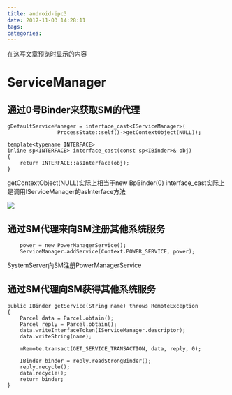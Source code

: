 ```yaml
---
title: android-ipc3
date: 2017-11-03 14:28:11
tags:
categories:
---
```

在这写文章预览时显示的内容  
<!-- more -->

# ServiceManager
## 通过0号Binder来获取SM的代理
```
gDefaultServiceManager = interface_cast<IServiceManager>(
                ProcessState::self()->getContextObject(NULL));
                
template<typename INTERFACE>
inline sp<INTERFACE> interface_cast(const sp<IBinder>& obj)
{
    return INTERFACE::asInterface(obj);
}
```
getContextObject(NULL)实际上相当于new BpBinder(0)
interface_cast实际上是调用IServiceManager的asInterface方法

![](http://img.blog.csdn.net/20150909225436079)
## 通过SM代理来向SM注册其他系统服务
```
    power = new PowerManagerService();
    ServiceManager.addService(Context.POWER_SERVICE, power);
```
SystemServer向SM注册PowerManagerService
## 通过SM代理向SM获得其他系统服务
```
public IBinder getService(String name) throws RemoteException 
{
    Parcel data = Parcel.obtain();
    Parcel reply = Parcel.obtain();
    data.writeInterfaceToken(IServiceManager.descriptor);
    data.writeString(name);
    
    mRemote.transact(GET_SERVICE_TRANSACTION, data, reply, 0);
    
    IBinder binder = reply.readStrongBinder();
    reply.recycle();
    data.recycle();
    return binder;
}
```
